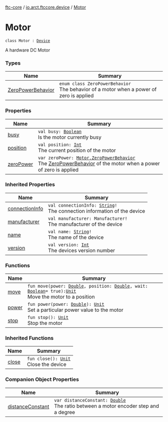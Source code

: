 [ftc-core](../../index.md) / [io.arct.ftccore.device](../index.md) / [Motor](./index.md)

# Motor

`class Motor : `[`Device`](../-device/index.md)

A hardware DC Motor

### Types

| Name | Summary |
|---|---|
| [ZeroPowerBehavior](-zero-power-behavior/index.md) | `enum class ZeroPowerBehavior`<br>The behavior of a motor when a power of zero is applied |

### Properties

| Name | Summary |
|---|---|
| [busy](busy.md) | `val busy: `[`Boolean`](https://kotlinlang.org/api/latest/jvm/stdlib/kotlin/-boolean/index.html)<br>Is the motor currently busy |
| [position](position.md) | `val position: `[`Int`](https://kotlinlang.org/api/latest/jvm/stdlib/kotlin/-int/index.html)<br>The current position of the motor |
| [zeroPower](zero-power.md) | `var zeroPower: `[`Motor.ZeroPowerBehavior`](-zero-power-behavior/index.md)<br>The [ZeroPowerBehavior](-zero-power-behavior/index.md) of the motor when a power of zero is applied |

### Inherited Properties

| Name | Summary |
|---|---|
| [connectionInfo](../-device/connection-info.md) | `val connectionInfo: `[`String`](https://kotlinlang.org/api/latest/jvm/stdlib/kotlin/-string/index.html)`!`<br>The connection information of the device |
| [manufacturer](../-device/manufacturer.md) | `val manufacturer: Manufacturer!`<br>The manufacturer of the device |
| [name](../-device/name.md) | `val name: `[`String`](https://kotlinlang.org/api/latest/jvm/stdlib/kotlin/-string/index.html)`!`<br>The name of the device |
| [version](../-device/version.md) | `val version: `[`Int`](https://kotlinlang.org/api/latest/jvm/stdlib/kotlin/-int/index.html)<br>The devices version number |

### Functions

| Name | Summary |
|---|---|
| [move](move.md) | `fun move(power: `[`Double`](https://kotlinlang.org/api/latest/jvm/stdlib/kotlin/-double/index.html)`, position: `[`Double`](https://kotlinlang.org/api/latest/jvm/stdlib/kotlin/-double/index.html)`, wait: `[`Boolean`](https://kotlinlang.org/api/latest/jvm/stdlib/kotlin/-boolean/index.html)` = true): `[`Unit`](https://kotlinlang.org/api/latest/jvm/stdlib/kotlin/-unit/index.html)<br>Move the motor to a position |
| [power](power.md) | `fun power(power: `[`Double`](https://kotlinlang.org/api/latest/jvm/stdlib/kotlin/-double/index.html)`): `[`Unit`](https://kotlinlang.org/api/latest/jvm/stdlib/kotlin/-unit/index.html)<br>Set a particular power value to the motor |
| [stop](stop.md) | `fun stop(): `[`Unit`](https://kotlinlang.org/api/latest/jvm/stdlib/kotlin/-unit/index.html)<br>Stop the motor |

### Inherited Functions

| Name | Summary |
|---|---|
| [close](../-device/close.md) | `fun close(): `[`Unit`](https://kotlinlang.org/api/latest/jvm/stdlib/kotlin/-unit/index.html)<br>Close the device |

### Companion Object Properties

| Name | Summary |
|---|---|
| [distanceConstant](distance-constant.md) | `var distanceConstant: `[`Double`](https://kotlinlang.org/api/latest/jvm/stdlib/kotlin/-double/index.html)<br>The ratio between a motor encoder step and a degree |
